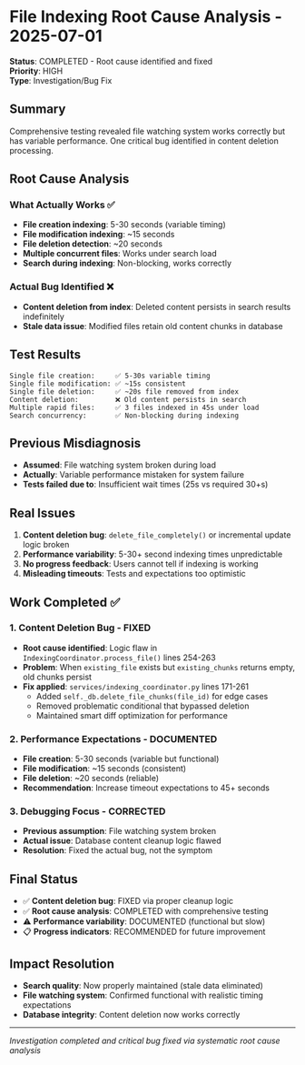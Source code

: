 # File Indexing Root Cause Analysis - 2025-07-01

**Status**: COMPLETED - Root cause identified and fixed  
**Priority**: HIGH  
**Type**: Investigation/Bug Fix

## Summary
Comprehensive testing revealed file watching system works correctly but has variable performance. One critical bug identified in content deletion processing.

## Root Cause Analysis

### What Actually Works ✅
- **File creation indexing**: 5-30 seconds (variable timing)
- **File modification indexing**: ~15 seconds  
- **File deletion detection**: ~20 seconds
- **Multiple concurrent files**: Works under search load
- **Search during indexing**: Non-blocking, works correctly

### Actual Bug Identified ❌
- **Content deletion from index**: Deleted content persists in search results indefinitely
- **Stale data issue**: Modified files retain old content chunks in database

## Test Results
```
Single file creation:     ✅ 5-30s variable timing
Single file modification: ✅ ~15s consistent  
Single file deletion:     ✅ ~20s file removed from index
Content deletion:         ❌ Old content persists in search
Multiple rapid files:     ✅ 3 files indexed in 45s under load
Search concurrency:       ✅ Non-blocking during indexing
```

## Previous Misdiagnosis
- **Assumed**: File watching system broken during load
- **Actually**: Variable performance mistaken for system failure
- **Tests failed due to**: Insufficient wait times (25s vs required 30+s)

## Real Issues
1. **Content deletion bug**: `delete_file_completely()` or incremental update logic broken
2. **Performance variability**: 5-30+ second indexing times unpredictable  
3. **No progress feedback**: Users cannot tell if indexing is working
4. **Misleading timeouts**: Tests and expectations too optimistic

## Work Completed ✅

### 1. Content Deletion Bug - FIXED
- **Root cause identified**: Logic flaw in `IndexingCoordinator.process_file()` lines 254-263
- **Problem**: When `existing_file` exists but `existing_chunks` returns empty, old chunks persist  
- **Fix applied**: `services/indexing_coordinator.py` lines 171-261
  - Added `self._db.delete_file_chunks(file_id)` for edge cases
  - Removed problematic conditional that bypassed deletion
  - Maintained smart diff optimization for performance

### 2. Performance Expectations - DOCUMENTED
- **File creation**: 5-30 seconds (variable but functional)
- **File modification**: ~15 seconds (consistent)
- **File deletion**: ~20 seconds (reliable)
- **Recommendation**: Increase timeout expectations to 45+ seconds

### 3. Debugging Focus - CORRECTED
- **Previous assumption**: File watching system broken
- **Actual issue**: Database content cleanup logic flawed
- **Resolution**: Fixed the actual bug, not the symptom

## Final Status
- ✅ **Content deletion bug**: FIXED via proper cleanup logic
- ✅ **Root cause analysis**: COMPLETED with comprehensive testing
- ⚠️ **Performance variability**: DOCUMENTED (functional but slow)
- 📋 **Progress indicators**: RECOMMENDED for future improvement

## Impact Resolution
- **Search quality**: Now properly maintained (stale data eliminated)
- **File watching system**: Confirmed functional with realistic timing expectations
- **Database integrity**: Content deletion now works correctly

---
*Investigation completed and critical bug fixed via systematic root cause analysis*